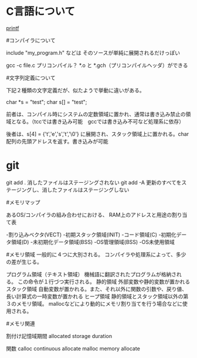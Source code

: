 # C言語について

[printf](http://www.k-cube.co.jp/wakaba/server/format.html)

#コンパイラについて

include "my_program.h" などは
そのソースが単純に展開されるだけっぽい

gcc -c file.c プリコンパイル？ *.o と *.gch（プリコンパイルヘッダ）ができる

#文字列定義について

下記２種類の文字定義だが、似たようで挙動に違いがある。

char *s = "test";
char s[] = "test";

前者は、コンパイル時にシステムの定数領域に置かれ、通常は書き込み禁止の領域となる。（tccでは書き込み可能　gccでは書き込み不可など処理系に依存）

後者は、s[4] = {'t','e','s','t','\0'} に展開され、スタック領域上に置かれる。char配列の先頭アドレスを返す。書き込みが可能




# git
git add . 消したファイルはステージングされない
git add -A 更新のすべてをステージングし、消したファイルはステージングしない

#メモリマップ

あるOS/コンパイラの組み合わせにおける、
RAM上のアドレスと用途の割り当て表

-割り込みベクタ(VECT)
-初期スタック領域(INIT)
-コード領域(C)
-初期化データ領域(D)
-未初期化データ領域(BSS)
-OS管理領域(BSS)
-OS未使用領域

#メモリ領域
一般的に４つに大別される。
コンパイラや処理系によって、多少の差が生じる。

プログラム領域（テキスト領域）
	機械語に翻訳されたプログラムが格納される。
	この命令が１行づつ実行される。
静的領域
	外部変数や静的変数が置かれる
スタック領域
	自動変数が置かれる。また、それ以外に関数の引数や、戻り値、長い計算式の一時変数が置かれる
ヒープ領域
	静的領域とスタック領域以外の第３のメモリ領域。
	mallocなどにより動的にメモリ割り当てを行う場合などに使用される。

#メモリ関連

割付け記憶域期間
	allocated storage duration

関数
	calloc continuous allocate
	malloc memory allocate


